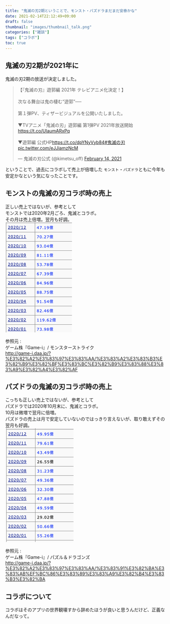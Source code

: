 ```yaml
---
title: "鬼滅の刃2期ということで、モンスト・パズドラまだまだ安泰かな"
date: 2021-02-14T22:12:49+09:00
draft: false
thumbnail: "images/thumbnail_talk.png"
categories: ["雑談"]
tags: ["コラボ"]
toc: true
---
```

## 鬼滅の刃2期が2021年に
鬼滅の刃2期の放送が決定しました。  
  

<blockquote class="twitter-tweet"><p lang="ja" dir="ltr">【『鬼滅の刃』遊郭編 2021年 テレビアニメ化決定！】<br><br>次なる舞台は鬼の棲む“遊郭”──<br><br>第１弾PV、ティザービジュアルを公開いたしました。<br><br>▼TVアニメ「鬼滅の刃」遊郭編 第1弾PV 2021年放送開始<a href="https://t.co/UlaumARxPq">https://t.co/UlaumARxPq</a><br><br>▼遊郭編 公式HP<a href="https://t.co/dpYNyVyb84">https://t.co/dpYNyVyb84</a><a href="https://twitter.com/hashtag/%E9%AC%BC%E6%BB%85%E3%81%AE%E5%88%83?src=hash&amp;ref_src=twsrc%5Etfw">#鬼滅の刃</a> <a href="https://t.co/eJJiamzNcM">pic.twitter.com/eJJiamzNcM</a></p>&mdash; 鬼滅の刃公式 (@kimetsu_off) <a href="https://twitter.com/kimetsu_off/status/1360930774501838849?ref_src=twsrc%5Etfw">February 14, 2021</a></blockquote> <script async src="https://platform.twitter.com/widgets.js" charset="utf-8"></script>
  


ということで、過去にコラボして売上が倍増した
`モンスト`・`パズドラ`ともに今年も安定かなという気になったことです。  
  
## モンストの鬼滅の刃コラボ時の売上
正しい売上ではないが、参考として  
モンストでは2020年2月ごろ、鬼滅とコラボ。  
その月は売上倍増。翌月も好調。  
![](2021-02-14-22-18-11.png)  
  

参照元 :   
ゲーム株『Game-i』/ モンスターストライク  
http://game-i.daa.jp/?%E3%82%A2%E3%83%97%E3%83%AA/%E3%83%A2%E3%83%B3%E3%82%B9%E3%82%BF%E3%83%BC%E3%82%B9%E3%83%88%E3%83%A9%E3%82%A4%E3%82%AF  
  
  
## パズドラの鬼滅の刃コラボ時の売上  
こっちも正しい売上ではないが、参考として  
パズドラでは2020年10月末に、鬼滅とコラボ。  
10月は微増で翌月に倍増。  
パズドラの売上は月で安定していないのではっきり言えないが、取り敢えずその翌月も好調。  
![](2021-02-14-22-27-39.png)  
  

参照元 :   
ゲーム株『Game-i』/ パズル＆ドラゴンズ  
http://game-i.daa.jp/?%E3%82%A2%E3%83%97%E3%83%AA/%E3%83%91%E3%82%BA%E3%83%AB%EF%BC%86%E3%83%89%E3%83%A9%E3%82%B4%E3%83%B3%E3%82%BA  
  

## コラボについて
コラボはそのアプリの世界観壊すから辞めたほうが良いと思うんだけど、正義なんだなって。  
